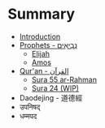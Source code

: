 # Summary

* [Introduction](README.md)
* [Prophets - נְבִיאִים‎](chapter1.md)
  * [Elijah](chapter1/elijah.md)
  * [Amos](chapter1/amos.md)
* [Qur'an - القرآن‎‎](quran.md)
  * [Sura 55 ar-Rahman](sura-55-ar-rahman.md)
  * [Sura 24 \(WIP\)](.md/sura-24.md)
* Daodejing - 道德經
* उपनिषद्
* धम्मपद

